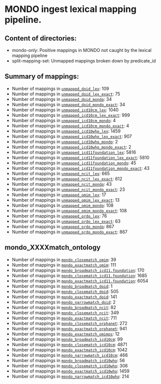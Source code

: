 # MONDO ingest lexical mapping pipeline.
## Content of directories:
* mondo-only: Positive mappings in MONDO not caught by the lexical mapping pipeline
* split-mapping-set: Unmapped mappings broken down by predicate_id
## Summary of mappings:
 * Number of mappings in [`unmapped_doid_lex`](unmapped_doid_lex.tsv): 109
 * Number of mappings in [`unmapped_doid_lex_exact`](unmapped_doid_lex.tsv): 75
 * Number of mappings in [`unmapped_doid_mondo`](mondo-only/unmapped_doid_mondo.tsv): 34
 * Number of mappings in [`unmapped_doid_mondo_exact`](mondo-only/unmapped_doid_mondo.tsv): 34
 * Number of mappings in [`unmapped_icd10cm_lex`](unmapped_icd10cm_lex.tsv): 1040
 * Number of mappings in [`unmapped_icd10cm_lex_exact`](unmapped_icd10cm_lex.tsv): 999
 * Number of mappings in [`unmapped_icd10cm_mondo`](mondo-only/unmapped_icd10cm_mondo.tsv): 4
 * Number of mappings in [`unmapped_icd10cm_mondo_exact`](mondo-only/unmapped_icd10cm_mondo.tsv): 4
 * Number of mappings in [`unmapped_icd10who_lex`](unmapped_icd10who_lex.tsv): 1459
 * Number of mappings in [`unmapped_icd10who_lex_exact`](unmapped_icd10who_lex.tsv): 907
 * Number of mappings in [`unmapped_icd10who_mondo`](mondo-only/unmapped_icd10who_mondo.tsv): 2
 * Number of mappings in [`unmapped_icd10who_mondo_exact`](mondo-only/unmapped_icd10who_mondo.tsv): 2
 * Number of mappings in [`unmapped_icd11foundation_lex`](unmapped_icd11foundation_lex.tsv): 5816
 * Number of mappings in [`unmapped_icd11foundation_lex_exact`](unmapped_icd11foundation_lex.tsv): 5810
 * Number of mappings in [`unmapped_icd11foundation_mondo`](mondo-only/unmapped_icd11foundation_mondo.tsv): 45
 * Number of mappings in [`unmapped_icd11foundation_mondo_exact`](mondo-only/unmapped_icd11foundation_mondo.tsv): 43
 * Number of mappings in [`unmapped_ncit_lex`](unmapped_ncit_lex.tsv): 665
 * Number of mappings in [`unmapped_ncit_lex_exact`](unmapped_ncit_lex.tsv): 612
 * Number of mappings in [`unmapped_ncit_mondo`](mondo-only/unmapped_ncit_mondo.tsv): 43
 * Number of mappings in [`unmapped_ncit_mondo_exact`](mondo-only/unmapped_ncit_mondo.tsv): 23
 * Number of mappings in [`unmapped_omim_lex`](unmapped_omim_lex.tsv): 17
 * Number of mappings in [`unmapped_omim_lex_exact`](unmapped_omim_lex.tsv): 13
 * Number of mappings in [`unmapped_omim_mondo`](mondo-only/unmapped_omim_mondo.tsv): 108
 * Number of mappings in [`unmapped_omim_mondo_exact`](mondo-only/unmapped_omim_mondo.tsv): 108
 * Number of mappings in [`unmapped_ordo_lex`](unmapped_ordo_lex.tsv): 76
 * Number of mappings in [`unmapped_ordo_lex_exact`](unmapped_ordo_lex.tsv): 63
 * Number of mappings in [`unmapped_ordo_mondo`](mondo-only/unmapped_ordo_mondo.tsv): 867
 * Number of mappings in [`unmapped_ordo_mondo_exact`](mondo-only/unmapped_ordo_mondo.tsv): 867
## mondo_XXXXmatch_ontology
 * Number of mappings in [`mondo_closematch_omim`](split-mapping-set/mondo_closematch_omim.tsv): 39
 * Number of mappings in [`mondo_exactmatch_omim`](split-mapping-set/mondo_exactmatch_omim.tsv): 111
 * Number of mappings in [`mondo_broadmatch_icd11.foundation`](split-mapping-set/mondo_broadmatch_icd11.foundation.tsv): 170
 * Number of mappings in [`mondo_closematch_icd11.foundation`](split-mapping-set/mondo_closematch_icd11.foundation.tsv): 1685
 * Number of mappings in [`mondo_exactmatch_icd11.foundation`](split-mapping-set/mondo_exactmatch_icd11.foundation.tsv): 6054
 * Number of mappings in [`mondo_broadmatch_doid`](split-mapping-set/mondo_broadmatch_doid.tsv): 1
 * Number of mappings in [`mondo_closematch_doid`](split-mapping-set/mondo_closematch_doid.tsv): 505
 * Number of mappings in [`mondo_exactmatch_doid`](split-mapping-set/mondo_exactmatch_doid.tsv): 141
 * Number of mappings in [`mondo_narrowmatch_doid`](split-mapping-set/mondo_narrowmatch_doid.tsv): 2
 * Number of mappings in [`mondo_broadmatch_ncit`](split-mapping-set/mondo_broadmatch_ncit.tsv): 82
 * Number of mappings in [`mondo_closematch_ncit`](split-mapping-set/mondo_closematch_ncit.tsv): 349
 * Number of mappings in [`mondo_exactmatch_ncit`](split-mapping-set/mondo_exactmatch_ncit.tsv): 711
 * Number of mappings in [`mondo_closematch_orphanet`](split-mapping-set/mondo_closematch_orphanet.tsv): 272
 * Number of mappings in [`mondo_exactmatch_orphanet`](split-mapping-set/mondo_exactmatch_orphanet.tsv): 941
 * Number of mappings in [`mondo_exactmatch_omimps`](split-mapping-set/mondo_exactmatch_omimps.tsv): 12
 * Number of mappings in [`mondo_broadmatch_icd10cm`](split-mapping-set/mondo_broadmatch_icd10cm.tsv): 99
 * Number of mappings in [`mondo_closematch_icd10cm`](split-mapping-set/mondo_closematch_icd10cm.tsv): 4871
 * Number of mappings in [`mondo_exactmatch_icd10cm`](split-mapping-set/mondo_exactmatch_icd10cm.tsv): 1042
 * Number of mappings in [`mondo_narrowmatch_icd10cm`](split-mapping-set/mondo_narrowmatch_icd10cm.tsv): 466
 * Number of mappings in [`mondo_broadmatch_icd10who`](split-mapping-set/mondo_broadmatch_icd10who.tsv): 56
 * Number of mappings in [`mondo_closematch_icd10who`](split-mapping-set/mondo_closematch_icd10who.tsv): 306
 * Number of mappings in [`mondo_exactmatch_icd10who`](split-mapping-set/mondo_exactmatch_icd10who.tsv): 1459
 * Number of mappings in [`mondo_narrowmatch_icd10who`](split-mapping-set/mondo_narrowmatch_icd10who.tsv): 214
